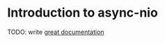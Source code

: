 # Introduction to async-nio

TODO: write [great documentation](http://jacobian.org/writing/what-to-write/)
